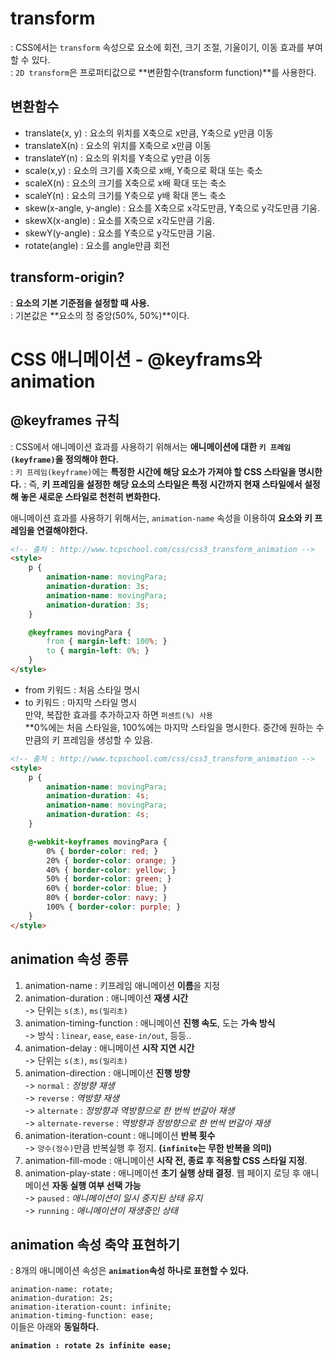 # transform
 : CSS에서는 `transform` 속성으로 요소에 회전, 크기 조절, 기울이기, 이동 효과를 부여할 수 있다.  
 : `2D transform`은 프로퍼티값으로 **변환함수(transform function)**를 사용한다.

## 변환함수
- translate(x, y) : 요소의 위치를 X축으로 x만큼, Y축으로 y만큼 이동  
- translateX(n) : 요소의 위치를 X축으로 x만큼 이동  
- translateY(n) : 요소의 위치를 Y축으로 y만큼 이동  
- scale(x,y) : 요소의 크기를 X축으로 x배, Y축으로 확대 또는 축소  
- scaleX(n) : 요소의 크기를 X축으로 x배 확대 또는 축소  
- scaleY(n) : 요소의 크기를 Y축으로 y배 확대 똔느 축소  
- skew(x-angle, y-angle) : 요소를 X축으로 x각도만큼, Y축으로 y각도만큼 기움.  
- skewX(x-angle) : 요소를 X축으로 x각도만큼 기움.  
- skewY(y-angle) : 요소를 Y축으로 y각도만큼 기움.  
- rotate(angle) : 요소를 angle만큼 회전  

## transform-origin?
 : **요소의 기본 기준점을 설정할 때 사용.**  
: 기본값은 **요소의 정 중앙(50%, 50%)**이다.  

# CSS 애니메이션 - @keyframs와 animation

## @keyframes 규칙
 : CSS에서 애니메이션 효과를 사용하기 위해서는 **애니메이션에 대한 `키 프레임(keyframe)`을 정의해야 한다.**  
 : `키 프레임(keyframe)`에는 **특정한 시간에 해당 요소가 가져야 할  CSS 스타일을 명시한다.**
 : 즉, **키 프레임을 설정한 해당 요소의 스타일은 특정 시간까지 현재 스타일에서 설정해 놓은 새로운 스타일로 천천히 변화한다.**  
  
애니메이션 효과를 사용하기 위해서는, `animation-name` 속성을 이용하여 **요소와 키 프레임을 연결해야한다.**  
  
```html
<!-- 출처 : http://www.tcpschool.com/css/css3_transform_animation -->
<style>
    p {
        animation-name: movingPara;
        animation-duration: 3s;
        animation-name: movingPara;
        animation-duration: 3s;
    }

    @keyframes movingPara {
        from { margin-left: 100%; }
        to { margin-left: 0%; }
    }
</style>
```
- from 키워드 : 처음 스타일 명시  
- to 키워드 : 마지막 스타일 명시  
만약, 복잡한 효과를 추가하고자 하면 `퍼센트(%) 사용`  
**0%에는 처음 스타일을, 100%에는 마지막 스타일을 명시한다. 중간에 원하는 수만큼의 키 프레임을 생성할 수 있음.  


```html
<!-- 출처 : http://www.tcpschool.com/css/css3_transform_animation -->
<style>
    p {
        animation-name: movingPara;
        animation-duration: 4s;
        animation-name: movingPara;
        animation-duration: 4s;
    }

    @-webkit-keyframes movingPara {
        0% { border-color: red; }
        20% { border-color: orange; }
        40% { border-color: yellow; }
        50% { border-color: green; }
        60% { border-color: blue; }
        80% { border-color: navy; }
        100% { border-color: purple; }
    }
</style>
```

## animation 속성 종류
1. animation-name : 키프레임 애니메이션 **이름**을 지정  
2. animation-duration : 애니메이션 **재생 시간**  
 -> 단위는 `s(초)`, `ms(밀리초)`  
3. animation-timing-function : 애니메이션 **진행 속도**, 도는 **가속 방식**  
 -> 방식 : `linear`, `ease`, `ease-in/out`, 등등..  
4. animation-delay : 애니메이션 **시작 지연 시간**  
 -> 단위는 `s(초)`, `ms(밀리초)`  
5. animation-direction : 애니메이션 **진행 방향**  
 -> `normal` : *정방향 재생*  
 -> `reverse` : *역방향 재생*  
 -> `alternate` : *정방향과 역방향으로 한 번씩 번갈아 재생*  
 -> `alternate-reverse` : *역방향과 정방향으로 한 번씩 번갈아 재생*  
6. animation-iteration-count : 애니메이션 **반복 횟수**  
 -> `양수(정수)`만큼 반복실행 후 정지. **(`infinite`는 무한 반복을 의미)**  
7. animation-fill-mode : 애니메이션 **시작 전, 종료 후 적용할 CSS 스타일 지정**.  
8. animation-play-state : 애니메이션 **초기 실행 상태 결정**. 웹 페이지 로딩 후 애니메이션 **자동 실행 여부 선택 가능**  
 -> `paused` : *애니메이션이 일시 중지된 상태 유지*  
 -> `running` : *애니메이션이 재생중인 상태*  

## animation 속성 축약 표현하기
 : 8개의 애니메이션 속성은 **`animation`속성 하나로 표현할 수 있다.**  
  
`animation-name: rotate;`  
`animation-duration: 2s;`  
`animation-iteration-count: infinite;`  
`animation-timing-function: ease;`  
이들은 아래와 **동일하다.**  
  
**`animation : rotate 2s infinite ease;`**  